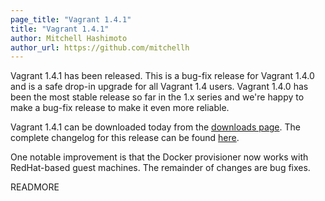 ```yaml
---
page_title: "Vagrant 1.4.1"
title: "Vagrant 1.4.1"
author: Mitchell Hashimoto
author_url: https://github.com/mitchellh
---
```


Vagrant 1.4.1 has been released. This is a bug-fix release for Vagrant 1.4.0
and is a safe drop-in upgrade for all Vagrant 1.4 users. Vagrant 1.4.0 has
been the most stable release so far in the 1.x series and we're happy to
make a bug-fix release to make it even more reliable.

Vagrant 1.4.1 can be downloaded today from the
[downloads page](/downloads.html). The complete changelog for this release can be found
[here](https://github.com/mitchellh/vagrant/blob/v1.4.1/CHANGELOG.md#141-december-18-2013).

One notable improvement is that the Docker provisioner now works with
RedHat-based guest machines. The remainder of changes are bug fixes.

READMORE
